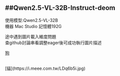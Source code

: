 ##Qwen2.5-VL-32B-Instruct-deom
---
使用模型:Qwen2.5-VL-32B <br>
機器 Mac Studio 記憶體192G<br>


途中遇到圖片載入維度問題 <br>
查github討論串看調整eager後可成功執行圖片描述 <br>


[狗](https://i.meee.com.tw/g43q11H.jpg)

<br>
[貓](https://i.meee.com.tw/LDq6b5i.jpg)
